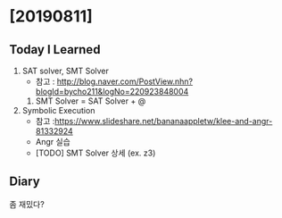 # [20190811] 

## Today I Learned
1. SAT solver, SMT Solver
    - 참고 : http://blog.naver.com/PostView.nhn?blogId=bycho211&logNo=220923848004
    1. SMT Solver = SAT Solver + @
1. Symbolic Execution
    - 참고 :https://www.slideshare.net/bananaappletw/klee-and-angr-81332924
    - Angr 실습
    - [TODO] SMT Solver 상세 (ex. z3)

## Diary
좀 재밌다?